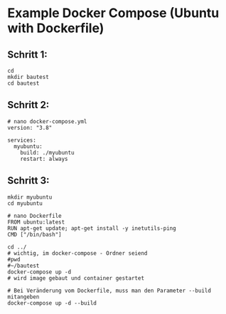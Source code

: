 # Example Docker Compose (Ubuntu with Dockerfile) 

## Schritt 1:

```
cd
mkdir bautest
cd bautest 
```

## Schritt 2:

```
# nano docker-compose.yml
version: "3.8"

services:
  myubuntu:
    build: ./myubuntu
    restart: always
```

## Schritt 3:

```
mkdir myubuntu 
cd myubuntu 
```

```
# nano Dockerfile 
FROM ubuntu:latest
RUN apt-get update; apt-get install -y inetutils-ping
CMD ["/bin/bash"]
```

```
cd ../
# wichtig, im docker-compose - Ordner seiend 
#pwd 
#~/bautest
docker-compose up -d 
# wird image gebaut und container gestartet 

# Bei Veränderung vom Dockerfile, muss man den Parameter --build mitangeben 
docker-compose up -d --build 
```
